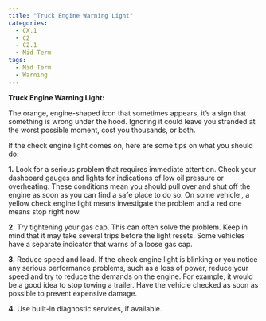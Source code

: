 ```yaml
---
title: "Truck Engine Warning Light"
categories:
  - CX.1
  - C2
  - C2.1
  - Mid Term
tags:
  - Mid Term
  - Warning
---
```


**Truck Engine Warning Light:**

The orange, engine-shaped icon that sometimes appears, it’s a sign that something is wrong under the hood. Ignoring it could leave you stranded at the worst possible moment, cost you thousands, or both. 

If the check engine light comes on, here are some tips on what you should do:

**1.** Look for a serious problem that requires immediate attention. Check your dashboard gauges and lights for indications of low oil pressure or overheating. These conditions mean you should pull over and shut off the engine as soon as you can find a safe place to do so. On some vehicle , a yellow check engine light means investigate the problem and a red one means stop right now. 

**2.** Try tightening your gas cap. This can often solve the problem. Keep in mind that it may take several trips before the light resets. Some vehicles have a separate indicator that warns of a loose gas cap.

**3.**	Reduce speed and load. If the check engine light is blinking or you notice any serious performance problems, such as a loss of power, reduce your speed and try to reduce the demands on the engine. For example, it would be a good idea to stop towing a trailer. Have the vehicle checked as soon as possible to prevent expensive damage.

**4.** Use built-in diagnostic services, if available.
